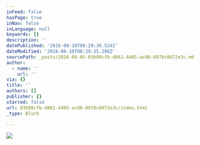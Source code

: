 ```yaml
---
inFeed: false
hasPage: true
inNav: false
inLanguage: null
keywords: []
description: ''
datePublished: '2016-08-10T08:29:36.524Z'
dateModified: '2016-08-10T08:29:35.286Z'
sourcePath: _posts/2016-08-05-03b98cfb-d861-4405-ac06-0978c0d72e3c.md
author:
  - name: ''
    url: ''
via: {}
title: ''
authors: []
publisher: {}
starred: false
url: 03b98cfb-d861-4405-ac06-0978c0d72e3c/index.html
_type: Blurb

---
```

![](https://the-grid-user-content.s3-us-west-2.amazonaws.com/5209885d-832f-4b9b-a7af-c105246f7889.jpg)